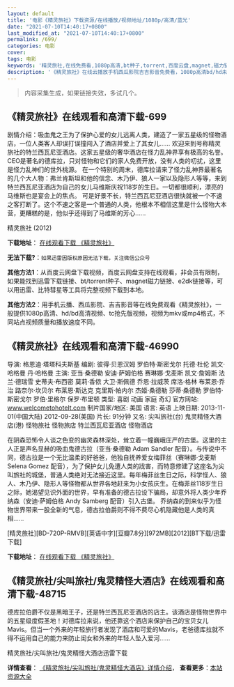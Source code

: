 ```yaml
---
layout: default
title: '电影《精灵旅社》下载资源/在线播放/视频地址/1080p/高清/蓝光'
date: "2021-07-10T14:40:17+0800"
last_modified_at: "2021-07-10T14:40:17+0800"
permalink: /699/
categories: 电影
cover:
tags: 电影
keywords: '精灵旅社,在线免费看,1080p高清,bt种子,torrent,百度云盘,magnet,磁力链,迅雷下载资源'
description: '《精灵旅社》在线云播放手机西瓜影院吉吉影音免费看，1080p高清bd/hd未删减完整版和tc抢先枪版，mkv/mp4格式，附带bt/torrent种子、magnet/磁力链、百度云盘、网盘资源迅雷下载链接'
---
```


>内容采集生成，如果链接失效，多试几个。


## 《精灵旅社》在线观看和高清下载-699

剧情介绍：吸血鬼之王为了保护心爱的女儿远离人类，建造了一家五星级的怪物酒店，一位人类客人却误打误撞闯入了酒店并爱上了其女儿……   欢迎来到号称精灵旅社的特兰西瓦尼亚酒店。这家五星级的奢华酒店在怪力乱神界享有极高的名誉。CEO是著名的德库拉，只对怪物和它们的家人免费开放，没有人类的叨扰，这里是怪力乱神们的世外桃源。   在一个特别的周末，德库拉请来了怪力乱神界最著名的几个大人物：弗兰肯斯坦和他的信念、木乃伊、狼人一家以及隐形人等等，来到特兰西瓦尼亚酒店为自己的女儿马维斯庆祝118岁的生日。一切都很顺利，漂亮的马维斯也是宴会上的焦点。   可是好景不长，特兰西瓦尼亚酒店很快就被一个不速之客打断了。这个不速之客是一个普通的人类，他根本不相信这里是什么怪物大本营，更糟糕的是，他似乎还得到了马维斯的芳心……


精灵旅社 (2012)

**下载地址**： [在线观看下载 《精灵旅社》](https://www.btbtdy.me/btdy/dy48.html) 


**无法下载?**：`如果迅雷因版权原因无法下载，关注微信公众号 `

**其他方法1**：从百度云网盘下载视频，百度云网盘支持在线观看，非会员有限制，如果能找到迅雷下载链接、bt/torrent种子、magnet磁力链接、e2dk链接等，可以用迅雷、比特彗星等工具将完整视频下载到本地。

**其他方法2**：用手机云播、西瓜影院、吉吉影音等在线免费观看《精灵旅社》，一般提供1080p高清、hd/bd高清视频、tc抢先版视频，视频为mkv或mp4格式，不同站点视频质量和播放速度不同。


## 《精灵旅社》在线观看和高清下载-46990

导演: 格恩迪·塔塔科夫斯基 编剧: 彼得·贝恩汉姆 罗伯特·斯密戈尔 托德·杜伦 凯文·哈格曼 丹·哈格曼 主演: 亚当·桑德勒 安迪·萨姆伯格 赛琳娜·戈麦斯 凯文·詹姆斯 法兰·德瑞雪 史蒂夫·布西密 莫莉·香侬 大卫·斯佩德 乔恩·拉威茨 席洛·格林 布莱恩·乔治 路奈尔·坎贝尔 布莱恩·斯达克 克里斯·帕内尔 杰姬·桑德勒 莎蒂·桑德勒 罗伯特·斯密戈尔 罗伯·里格尔 保罗·布里顿 类型: 喜剧 动画 家庭 奇幻 官方网站: www.welcometohotelt.com 制片国家/地区: 美国 语言: 英语 上映日期: 2013-11-01(中国大陆) 2012-09-28(美国) 片长: 91分钟 又名: 尖叫旅社(台) 鬼灵精怪大酒店(港) 怪物旅社 怪物旅店 特兰西瓦尼亚酒店 怪物酒店

在阴森恐怖令人谈之色变的幽灵森林深处，耸立着一幢巍峨庄严的古堡。这里的主人正是声名显赫的吸血鬼德古拉（亚当·桑德勒 Adam Sandler 配音）。与传说中不同，德古拉是一个无比温柔的好爸爸，他独自抚养爱女梅菲丝（赛琳娜·戈麦斯 Selena Gomez 配音），为了保护女儿免遭人类的戕害，而特意修建了这座名为尖叫旅社的城堡，普通人类绝对无法接近这里。每年梅菲丝生日之际，科学怪人、狼人、木乃伊、隐形人等怪物都从世界各地赶来为小女孩庆生。在梅菲丝118岁生日之际，她渴望见识外面的世界，早有准备的德古拉设下骗局，却意外将人类少年乔纳森（安迪·萨姆伯格 Andy Samberg 配音）引入古堡。 乔纳森的到来似乎为怪物世界带来一股全新的气息，德古拉伯爵则不得不费尽心机隐藏他是人类的真相……


[精灵旅社][BD-720P-RMVB][英语中字][豆瓣7.8分][972MB][2012][BT下载/迅雷下载]

**下载地址**： [在线观看下载 《精灵旅社》](https://www.btdx8.com/torrent/hotel_transylvania_2012.html) 


## 《精灵旅社/尖叫旅社/鬼灵精怪大酒店》在线观看和高清下载-48715

德库拉伯爵不仅是黑暗王子，还是特兰西瓦尼亚酒店的店主。该酒店是怪物世界中的五星级度假圣地！对德库拉来说，他还靠这个酒店来保护自己的宝贝女儿Mavis。但当一个外来的年轻旅行者发现了酒店和可爱的Mavis，老爸德库拉就不得不运用自己的能力来防止闺女和外来的年轻人坠入爱河……


精灵旅社/尖叫旅社/鬼灵精怪大酒店迅雷下载

**详情查看**： [《精灵旅社/尖叫旅社/鬼灵精怪大酒店》详情介绍](/movie/48715/)， **查看更多**：[本站资源大全](/movie/t/all/)

